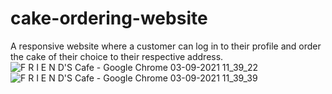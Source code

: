 # cake-ordering-website
A responsive website where a customer can log in to their profile and order the cake of their choice to their respective address.
![F R I E N D'S Cafe - Google Chrome 03-09-2021 11_39_22](https://user-images.githubusercontent.com/75166814/131958740-a4aff2cf-d192-459f-967e-9a266fd42ebf.png)
![F R I E N D'S Cafe - Google Chrome 03-09-2021 11_39_39](https://user-images.githubusercontent.com/75166814/131958788-d9114239-e42f-4e89-9f1d-2d9c045cc25c.png)

